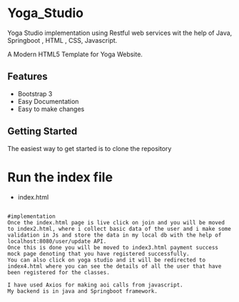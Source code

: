 # Yoga_Studio
Yoga Studio implementation using Restful web services wit the help of Java, Springboot , HTML , CSS, Javascript.

A Modern HTML5 Template for Yoga Website.

## Features

- Bootstrap 3
- Easy Documentation
- Easy to make changes

## Getting Started
The easiest way to get started is to clone the repository


# Run the index file
- index.html 
```

#implementation
Once the index.html page is live click on join and you will be moved to index2.html, where i collect basic data of the user and i make some validation in Js and store the data in my local db with the help of localhost:8080/user/update API.
Once this is done you will be moved to index3.html payment success mock page denoting that you have registered successfully.
You can also click on yoga studio and it will be redirected to index4.html where you can see the details of all the user that have been registered for the classes.

I have used Axios for making aoi calls from javascript.
My backend is in java and Springboot framework.
